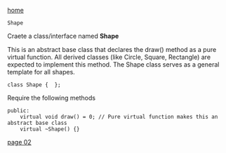 [home](./page01.md)


```
Shape
```
Craete a class/interface named **Shape**

This is an abstract base class that declares the draw() method as a pure virtual function. All derived classes (like Circle, Square, Rectangle) are expected to implement this method. The Shape class serves as a general template for all shapes.

```
class Shape {  };
```

Require the following methods
```
public:
    virtual void draw() = 0; // Pure virtual function makes this an abstract base class
    virtual ~Shape() {}
```

[page 02](./page02.md)




